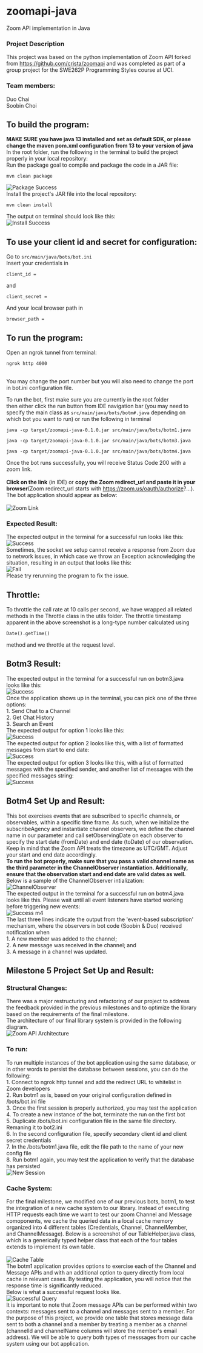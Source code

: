 # zoomapi-java
Zoom API implementation in Java

### Project Description
This project was based on the python implementation of Zoom API forked from https://github.com/crista/zoomapi and was completed as part of a group project for the SWE262P Programming Styles course at UCI. 

### Team members:
Duo Chai</br>
Soobin Choi

## To build the program:
**MAKE SURE you have java 13 installed and set as default SDK, or please change the maven pom.xml configuration from 13 to your version of java**
<br> In the root folder, run the following in the terminal to build the project properly in your local repository:
<br> Run the package goal to compile and package the code in a JAR file: 
```
mvn clean package
```
![Package Success](/pics/mvn-package.png)
<br> Install the project's JAR file into the local repository:
```
mvn clean install
```
The output on terminal should look like this: 
<br> ![Install Success](/pics/mvn-install.png)
## To use your client id and secret for configuration: 
Go to `src/main/java/bots/bot.ini`
<br> Insert your credentials in
```
client_id =
```
and 
```
client_secret =
```
And your local browser path in
```
browser_path =
```
## To run the program:
Open an ngrok tunnel from terminal: 
```
ngrok http 4000
```
<br>
You may change the port number but you will also need to change the port in bot.ini configuration file.
<br>

To run the bot, first make sure you are currently in the root folder<br>
then either click the run button from IDE navigation bar (you may need to specify the main class as `src/main/java/bots/botm#.java` depending on which bot you want to run) or run the following in terminal<br>
```
java -cp target/zoomapi-java-0.1.0.jar src/main/java/bots/botm1.java
```
```
java -cp target/zoomapi-java-0.1.0.jar src/main/java/bots/botm3.java
```
```
java -cp target/zoomapi-java-0.1.0.jar src/main/java/bots/botm4.java
```
Once the bot runs successfully, you will receive Status Code 200 with a zoom link.<br>
<br>
**Click on the link** (in IDE) or **copy the Zoom redirect_url and paste it in your browser**(Zoom redirect_url starts with https://zoom.us/oauth/authorize?...).
<br>
The bot application should appear as below:<br> 
<br> ![Zoom Link](/pics/zoom-link.png)
### Expected Result:
The expected output in the terminal for a successful run looks like this: 
<br> ![Success](/pics/run-success.png) 
<br> Sometimes, the socket we setup cannot receive a response from Zoom due to network issues, in which case we throw an Exception acknowledging the situation, resulting in an output that looks like this:
<br> ![Fail](/pics/run-fail.png)
<br> Please try rerunning the program to fix the issue. 
## Throttle:
To throttle the call rate at 10 calls per second, we have wrapped all related methods in the Throttle class in the utils folder. The throttle timestamp apparent in the above screenshot is a long-type number calculated using
```
Date().getTime()
```
method and we throttle at the request level. 

## Botm3 Result:
The expected output in the terminal for a successful run on botm3.java looks like this: 
<br> ![Success](/pics/m3/botm3-success.png) 
<br> Once the application shows up in the terminal, you can pick one of the three options:
<br> 1. Send Chat to a Channel
<br> 2. Get Chat History
<br> 3. Search an Event
<br> The expected output for option 1 looks like this:
<br> ![Success](/pics/m3/botm3-option1.png) 
<br> The expected output for option 2 looks like this, with a list of formatted messages from start to end date:
<br> ![Success](/pics/m3/botm3-option2.png) 
<br> The expected output for option 3 looks like this, with a list of formatted messages with the specified sender, and another list of messages with the specified messages string:
<br> ![Success](/pics/m3/botm3-option3.png) 

## Botm4 Set Up and Result:
This bot exercises events that are subscribed to specific channels, or observables, within a specific time frame. As such, when we initialize the subscribeAgency and instantiate channel observers, we define the channel name in our parameter and call setObservingDate on each observer to specify the start date (fromDate) and end date (toDate) of our observation.
<br> Keep in mind that the Zoom API treats the timezone as UTC/GMT. Adjust your start and end date accordingly.
<br> **To run the bot properly, make sure that you pass a valid channel name as the third parameter in the ChannelObserver instantiation. Additionally, ensure that the observation start and end date are valid dates as well.** Below is a sample of the ChannelObserver intialization: 
<br> ![ChannelObserver](/pics/m4/set-observation.png)
<br>The expected output in the terminal for a successful run on botm4.java looks like this. Please wait until all event listeners have started working before triggering new events: 
<br> ![Success m4](/pics/m4/m4-result.png) 
<br> The last three lines indicate the output from the 'event-based subscription' mechanism, where the observers in bot code (Soobin & Duo) received notification when
<br> 1. A new member was added to the channel;
<br> 2. A new message was received in the channel; and
<br> 3. A message in a channel was updated. 

## Milestone 5 Project Set Up and Result: 
### Structural Changes: 
There was a major restructuring and refactoring of our project to address the feedback provided in the previous milestones and to optimize the library based on the requirements of the final milestone. <br>The architecture of our final library system is provided in the following diagram. 
<br> ![Zoom API Architecture](/pics/m5/zoom-api-architecture.png)
### To run:
To run multiple instances of the bot application using the same database, or in other words to persist the database between sessions, you can do the following: 
<br> 1. Connect to ngrok http tunnel and add the redirect URL to whitelist in Zoom developers
<br> 2. Run botm1 as is, based on your original configuration defined in /bots/bot.ini file
<br> 3. Once the first session is properly authorized, you may test the application
<br> 4. To create a new instance of the bot, terminate the run on the first bot
<br> 5. Duplicate /bots/bot.ini configuration file in the same file directory. Remaning it to bot2.ini
<br> 6. In the second configuration file, specify secondary client id and client secret credentials
<br> 7. In the /bots/botm1.java file, edit the file path to the name of your new config file
<br> 8. Run botm1 again, you may test the application to verify that the database has persisted 
<br> ![New Session](/pics/m5/new-session.png)

### Cache System: 
For the final milestone, we modified one of our previous bots, botm1, to test the integration of a new cache system to our library. Instead of executing HTTP requests each time we want to test our zoom Channel and Message comoponents, we cache the queried data in a local cache memory organized into 4 different tables (Credentials, Channel, ChannelMember, and ChannelMessage). Below is a screenshot of our TableHelper.java class, which is a generically typed helper class that each of the four tables extends to implement its own table.  
<br> ![Cache Table](/pics/m5/table_helper.png)
<br> The botm1 application provides options to exercise each of the Channel and Message APIs and with an additional option to query directly from local cache in relevant cases. By testing the application, you will notice that the response time is significantly reduced.
<br> Below is what a successful request looks like.
<br> ![Successful Query](/pics/m5/successful_query.png)
<br> It is important to note that Zoom message APIs can be performed within two contexts: messages sent to a channel and messages sent to a member. For the purpose of this project, we provide one table that stores message data sent to both a channel and a member by treating a member as a channel (channelId and channelName columns will store the member's email address). We will be able to query both types of messsages from our cache system using our bot application. 
